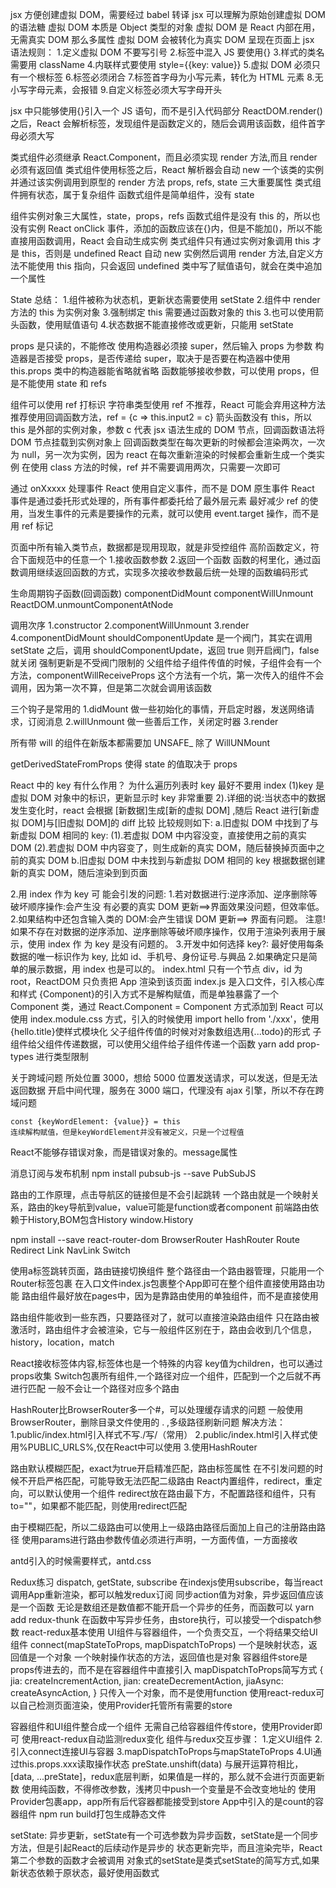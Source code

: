 jsx 方便创建虚拟 DOM，需要经过 babel 转译
jsx 可以理解为原始创建虚拟 DOM 的语法糖
虚拟 DOM 本质是 Object 类型的对象
虚拟 DOM 是 React 内部在用，无需真实 DOM 那么多属性
虚拟 DOM 会被转化为真实 DOM 呈现在页面上
jsx 语法规则： 1.定义虚拟 DOM 不要写引号 2.标签中混入 JS 要使用{} 3.样式的类名需要用 className 4.内联样式要使用 style={{key: value}} 5.虚拟 DOM 必须只有一个根标签 6.标签必须闭合 7.标签首字母为小写元素，转化为 HTML 元素 8.无小写字母元素，会报错 9.自定义标签必须大写字母开头

jsx 中只能够使用{}引入一个 JS 语句，而不是引入代码部分
ReactDOM.render()之后，React 会解析标签，发现组件是函数定义的，随后会调用该函数，组件首字母必须大写

类式组件必须继承 React.Component，而且必须实现 render 方法,而且 render 必须有返回值
类式组件使用标签之后，React 解析器会自动 new 一个该类的实例并通过该实例调用到原型的 render 方法
props, refs, state 三大重要属性
类式组件拥有状态，属于复杂组件
函数式组件是简单组件，没有 state

组件实例对象三大属性，state，props，refs
函数式组件是没有 this 的，所以也没有实例
React onClick 事件，添加的函数应该在{}内，但是不能加()，所以不能直接用函数调用，React 会自动生成实例
类式组件只有通过实例对象调用 this 才是 this，否则是 undefined
React 自动 new 实例然后调用 render 方法,自定义方法不能使用 this 指向，只会返回 undefined
类中写了赋值语句，就会在类中追加一个属性

State 总结： 1.组件被称为状态机，更新状态需要使用 setState 2.组件中 render 方法的 this 为实例对象 3.强制绑定 this 需要通过函数对象的 this 3.也可以使用箭头函数，使用赋值语句 4.状态数据不能直接修改或更新，只能用 setState

props 是只读的，不能修改
使用构造器必须接 super，然后输入 props 为参数
构造器是否接受 props，是否传递给 super，取决于是否要在构造器中使用 this.props
类中的构造器能省略就省略
函数能够接收参数，可以使用 props，但是不能使用 state 和 refs

组件可以使用 ref 打标识
字符串类型使用 ref 不推荐，React 可能会弃用这种方法
推荐使用回调函数方法，ref = {c => this.input2 = c}
箭头函数没有 this，所以 this 是外部的实例对象，参数 c 代表 jsx 语法生成的 DOM 节点，回调函数语法将 DOM 节点挂载到实例对象上
回调函数类型在每次更新的时候都会渲染两次，一次为 null，另一次为实例，因为 react 在每次重新渲染的时候都会重新生成一个类实例
在使用 class 方法的时候，ref 并不需要调用两次，只需要一次即可

通过 onXxxxx 处理事件
React 使用自定义事件，而不是 DOM 原生事件
React 事件是通过委托形式处理的，所有事件都委托给了最外层元素
最好减少 ref 的使用，当发生事件的元素是要操作的元素，就可以使用 event.target 操作，而不是用 ref 标记

页面中所有输入类节点，数据都是现用现取，就是非受控组件
高阶函数定义，符合下面规范中的任意一个 1.接收函数参数 2.返回一个函数
函数的柯里化，通过函数调用继续返回函数的方式，实现多次接收参数最后统一处理的函数编码形式

生命周期钩子函数(回调函数)
componentDidMount
componentWillUnmount
ReactDOM.unmountComponentAtNode

调用次序
1.constructor
2.componentWillUnmount
3.render
4.componentDidMount
shouldComponentUpdate 是一个阀门，其实在调用 setState 之后，调用 shouldComponentUpdate，返回 true 则开启阀门，false 就关闭
强制更新是不受阀门限制的
父组件给子组件传值的时候，子组件会有一个方法，componentWillReceiveProps
这个方法有一个坑，第一次传入的组件不会调用，因为第一次不算，但是第二次就会调用该函数

三个钩子是常用的
1.didMount 做一些初始化的事情，开启定时器，发送网络请求，订阅消息
2.willUnmount 做一些善后工作，关闭定时器
3.render

所有带 will 的组件在新版本都需要加 UNSAFE\_
除了 WillUNMount

getDerivedStateFromProps 使得 state 的值取决于 props

React 中的 key 有什么作用？
为什么遍历列表时 key 最好不要用 index
(1)key 是虚拟 DOM 对象中的标识，更新显示时 key 非常重要
2).详细的说:当状态中的数据发生变化时，react 会根据 [新数据]生成[新的虚拟 DOM] ,随后 React 进行[新虚拟 DOM]与[旧虚拟 DOM]的 diff 比较
比较规则如下:
a.旧虚拟 DOM 中找到了与新虚拟 DOM 相同的 key:
(1).若虚拟 DOM 中内容没变，直接使用之前的真实 DOM
(2).若虚拟 DOM 中内容变了，则生成新的真实 DOM，随后替换掉页面中之前的真实 DOM
b.旧虚拟 DOM 中未找到与新虚拟 DOM 相同的 key
根据数据创建新的真实 DOM，随后渲染到到页面

2.用 index 作为 key 可 能会引发的问题: 1.若对数据进行:逆序添加、逆序删除等破坏顺序操作:会产生没 有必要的真实 DOM 更新==>界面效果没问题，但效率低。 2.如果结构中还包含输入类的 DOM:会产生错误 DOM 更新==> 界面有问题。
注意!如果不存在对数据的逆序添加、逆序删除等破坏顺序操作，仅用于渲染列表用于展示，使用 index 作 为 key 是没有问题的。 3.开发中如何选择 key?:
最好使用每条数据的唯一标识作为 key, 比如 id、手机号、身份证号.与興品 2.如果确定只是简单的展示数据，用 index 也是可以的。
index.html 只有一个节点 div，id 为 root，ReactDOM 只负责把 App 渲染到该页面
index.js 是入口文件，引入核心库和样式
{Component}的引入方式不是解构赋值，而是单独暴露了一个 Component 类，通过 React.Component = Component 方式添加到 React
可以使用 index.module.css 方式，引入的时候使用 import hello from './xxx'，使用{hello.title}使样式模块化
父子组件传值的时候对对象数组选用{...todo}的形式
子组件给父组件传递数据，可以使用父组件给子组件传递一个函数
yarn add prop-types 进行类型限制

关于跨域问题
所处位置 3000，想给 5000 位置发送请求，可以发送，但是无法返回数据
开启中间代理，服务在 3000 端口，代理没有 ajax 引擎，所以不存在跨域问题

    const {keyWordElement: {value}} = this
    连续解构赋值，但是keyWordElement并没有被定义，只是一个过程值
React不能够存错误对象，而是错误对象的。message属性

消息订阅与发布机制
npm install pubsub-js --save 
PubSubJS

路由的工作原理，点击导航区的链接但是不会引起跳转
一个路由就是一个映射关系，路由的key导航到value，value可能是function或者component
前端路由依赖于History,BOM包含History
window.History

npm install --save react-router-dom
BrowserRouter
HashRouter
Route
Redirect
Link
NavLink
Switch

使用a标签跳转页面，路由链接切换组件
整个路径由一个路由器管理，只能用一个Router标签包裹
在入口文件index.js包裹整个App即可在整个组件直接使用路由功能
路由组件最好放在pages中，因为是靠路由使用的单独组件，而不是直接使用<Home/>

路由组件能收到一些东西，只要路径对了，就可以直接渲染路由组件
只在路由被激活时，路由组件才会被渲染，它与一般组件区别在于，路由会收到几个信息，history，location，match

React接收标签体内容,标签体也是一个特殊的内容
key值为children，也可以通过props收集
Switch包裹所有组件,一个路径对应一个组件，匹配到一个之后就不再进行匹配
一般不会让一个路径对应多个路由

HashRouter比BrowserRouter多一个#，可以处理缓存请求的问题
一般使用BrowserRouter，删除目录文件使用的 . ,多级路径刷新问题
解决方法：
    1.public/index.html引入样式不写./写/（常用）
    2.public/index.html引入样式使用%PUBLIC_URLS%,仅在React中可以使用
    3.使用HashRouter

路由默认模糊匹配，exact为true开启精准匹配，路由标签属性
在不引发问题的时候不开启严格匹配，可能导致无法匹配二级路由
React内置组件，redirect，重定向，可以默认使用一个组件
redirect放在路由最下方，不配置路径和组件，只有to=""，如果都不能匹配，则使用redirect匹配

由于模糊匹配，所以二级路由可以使用上一级路由路径后面加上自己的注册路由路径
 使用params进行路由参数传值必须进行声明，一方面传值，一方面接收

 antd引入的时候需要样式，antd.css


 Redux练习
 dispatch, getState, subscribe
 在indexjs使用subscribe，每当react调用App重新渲染，都可以触发redux订阅
 同步action值为对象，异步返回值应该是一个函数
 无论是数组还是数值都不能开启一个异步的任务，而函数可以
 yarn add redux-thunk
 在函数中写异步任务，由store执行，可以接受一个dispatch参数
 react-redux基本使用
 UI组件与容器组件，一个负责交互，一个将结果交给UI组件
 connect(mapStateToProps, mapDispatchToProps)
 一个是映射状态，返回值是一个对象
 一个映射操作状态的方法，返回值也是对象
 容器组件store是props传进去的，而不是在容器组件中直接引入
 mapDispatchToProps简写方式
   {
    jia: createIncrementAction,
    jian: createDecrementAction,
    jiaAsync: createAsyncAction,
  }
  只传入一个对象，而不是使用function
使用react-redux可以自己检测页面渲染，使用Provider托管所有需要的store

容器组件和UI组件整合成一个组件
无需自己给容器组件传store，使用Provider即可
使用react-redux自动监测redux变化
组件与redux交互步骤：
    1.定义UI组件
    2.引入connect连接UI与容器
    3.mapDispatchToProps与mapStateToProps
    4.UI通过this.props.xxx读取操作状态
preState.unshift(data) 与展开运算符相比，[data, ...preState]，redux底层判断，如果值是一样的，那么就不会进行页面更新数
使用纯函数，不得修改参数，浅拷贝中push一个变量是不会改变地址的
使用Provider包裹app，app所有后代容器都能接受到store
App中引入的是count的容器组件
npm run build打包生成静态文件



setState:
  异步更新，setState有一个可选参数为异步函数，setState是一个同步方法，但是引起React的后续动作是异步的
  状态更新完毕，而且渲染完毕，React第二个参数的函数才会被调用
对象式的setState是类式setState的简写方式,如果新状态依赖于原状态，最好使用函数式


